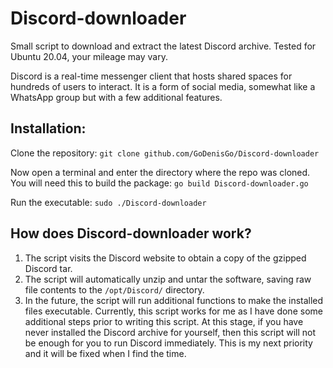 # Discord-downloader

Small script to download and extract the latest Discord archive.
Tested for Ubuntu 20.04, your mileage may vary.

Discord is a real-time messenger client that hosts shared spaces
for hundreds of users to interact. It is a form of social media,
somewhat like a WhatsApp group but with a few additional features.

## Installation:

Clone the repository:
`git clone github.com/GoDenisGo/Discord-downloader`

Now open a terminal and enter the directory where the repo was cloned.
You will need this to build the package:
`go build Discord-downloader.go`

Run the executable:
`sudo ./Discord-downloader`

## How does Discord-downloader work?

1. The script visits the Discord website to obtain a copy of the gzipped 
Discord tar.
2. The script will automatically unzip and untar the software, saving
raw file contents to the `/opt/Discord/` directory.
3. In the future, the script will run additional functions to make the
installed files executable. Currently, this script works for me as I
have done some additional steps prior to writing this script. At this
stage, if you have never installed the Discord archive for yourself,
then this script will not be enough for you to run Discord immediately.
This is my next priority and it will be fixed when I find the time.